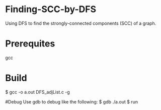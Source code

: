 # Finding-SCC-by-DFS
Using DFS to find the strongly-connected components (SCC) of a graph.

# Prerequites
gcc

# Build
$ gcc -o a.out DFS_adjList.c -g 

#Debug
Use gdb to debug like the following:
  $ gdb ./a.out
  $ run
